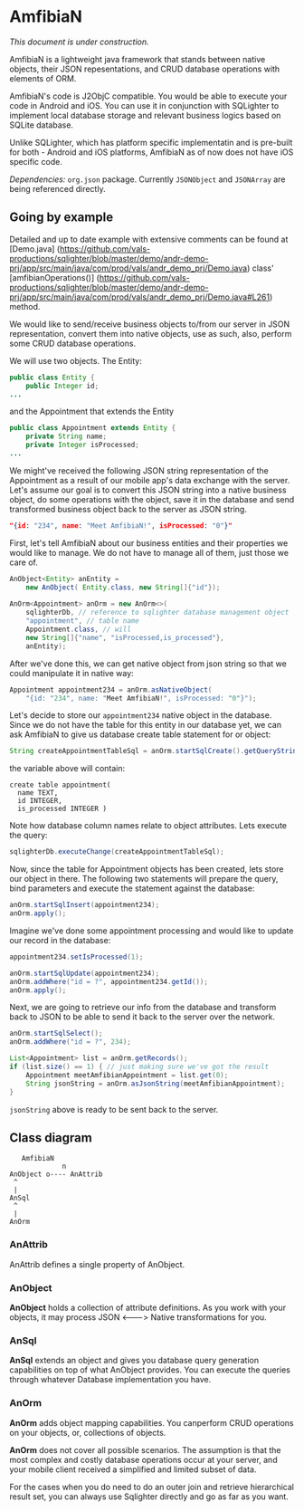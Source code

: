 # AmfibiaN

*This document is under construction.*

AmfibiaN is a lightweight java framework that stands between native objects, their JSON repesentations, and CRUD database operations with elements of ORM. 

AmfibiaN's code is J2ObjC compatible. You would be able to execute your code in Android and iOS. You can use it in conjunction with SQLighter to implement local database storage and relevant business logics based on SQLite database.

Unlike SQLighter, which has platform specific implementatin and is pre-built for both - Android and iOS platforms, AmfibiaN as of now does not have iOS specific code.

*Dependencies:* `org.json` package. Currently `JSONObject` and `JSONArray` are being referenced directly.

## Going by example

Detailed and up to date example with extensive comments can
be found at [Demo.java] 
(https://github.com/vals-productions/sqlighter/blob/master/demo/andr-demo-prj/app/src/main/java/com/prod/vals/andr_demo_prj/Demo.java) class' [amfibianOperations()] (https://github.com/vals-productions/sqlighter/blob/master/demo/andr-demo-prj/app/src/main/java/com/prod/vals/andr_demo_prj/Demo.java#L261) method.

We would like to send/receive business objects to/from our server in JSON representation, convert them into native objects, use as such, also, perform some CRUD database operations.

We will use two objects. The Entity:

```java
public class Entity {
    public Integer id;
...
```
and the Appointment that extends the Entity

```java
public class Appointment extends Entity {
    private String name;
    private Integer isProcessed;
...
```
We might've received the following JSON string representation of the Appointment as a result of our mobile app's data exchange with the server. Let's assume our goal is to convert this JSON string into a native business object, do some operations with the object, save it in the database and  send transformed business object back to the server as JSON string.

```json
"{id: "234", name: "Meet AmfibiaN!", isProcessed: "0"}"
```
First, let's tell AmfibiaN about our business entities and their properties we would like to manage. We do not have to manage all of them, just those we care of.

```java
AnObject<Entity> anEntity = 
	new AnObject( Entity.class, new String[]{"id"});
   
AnOrm<Appointment> anOrm = new AnOrm<>(
	sqlighterDb, // reference to sqlighter database management object
	"appointment", // table name
    Appointment.class, // will
    new String[]{"name", "isProcessed,is_processed"},
    anEntity);
```
After we've done this, we can get native object from json string so that we could manipulate it in native way:

```java
Appointment appointment234 = anOrm.asNativeObject(
	"{id: "234", name: "Meet AmfibiaN!", isProcessed: "0"}");
```

Let's decide to store our ```appointment234``` native object in the database. Since we do not have the table for this entity in our database yet, we can ask AmfibiaN to give us database create table statement for or object:

```java
String createAppointmentTableSql = anOrm.startSqlCreate().getQueryString();
```

the variable above will contain:

```
create table appointment(
  name TEXT,
  id INTEGER,
  is_processed INTEGER )
```

Note how database column names relate to object attributes. Lets execute the query:

```java
sqlighterDb.executeChange(createAppointmentTableSql);
```

Now, since the table for Appointment objects has been created, lets store our object in there. The following two statements will prepare the query, bind parameters and execute the statement against the database:

```java
anOrm.startSqlInsert(appointment234);
anOrm.apply();
```

Imagine we've done some appointment processing and would like to update
our record in the database:

```java
appointment234.setIsProcessed(1);

anOrm.startSqlUpdate(appointment234);
anOrm.addWhere("id = ?", appointment234.getId());
anOrm.apply();
```

Next, we are going to retrieve our info from the database and
transform back to JSON to be able to send it back to the server
over the network.

```java
anOrm.startSqlSelect();
anOrm.addWhere("id = ?", 234);

List<Appointment> list = anOrm.getRecords();
if (list.size() == 1) { // just making sure we've got the result
	Appointment meetAmfibianAppointment = list.get(0);
	String jsonString = anOrm.asJsonString(meetAmfibianAppointment);
}
```    

```jsonString``` above is ready to be sent back to the server.

## Class diagram

```
   AmfibiaN
             n
AnObject o---- AnAttrib
 ^
 |
AnSql
 ^
 |
AnOrm

```
### AnAttrib

AnAttrib defines a single property of AnObject. 

### AnObject

**AnObject** holds a collection of attribute definitions. As you work with your objects, it may process JSON <---> Native transformations for you.

### AnSql

**AnSql** extends an object and gives you database query generation capabilities on top of what AnObject provides. You can execute the queries through whatever Database implementation you have.

### AnOrm

**AnOrm** adds object mapping capabilities. You canperform CRUD operations on your objects, or, collections of objects.

**AnOrm** does not cover all possible scenarios. The assumption is that the most complex and costly database operations occur at your server, and your mobile client received a simplified and limited subset of data.

For the cases when you do need to do an outer join and retrieve hierarchical result set, you can always use Sqlighter directly and go as far as you want.



